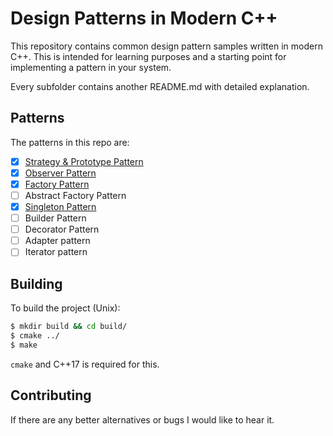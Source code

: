 # Design Patterns in Modern C++

This repository contains common design pattern samples written in modern C++. This is intended for learning purposes and a starting point for implementing a pattern in your system.

Every subfolder contains another README.md with detailed explanation.

## Patterns

The patterns in this repo are:

- [x] [Strategy & Prototype Pattern](StrategyPrototypePattern/)
- [x] [Observer Pattern](ObserverPattern/)
- [x] [Factory Pattern](FactoryPattern/)
- [ ] Abstract Factory Pattern
- [x] [Singleton Pattern](SingletonPattern/)
- [ ] Builder Pattern
- [ ] Decorator Pattern
- [ ] Adapter pattern
- [ ] Iterator pattern

## Building

To build the project (Unix):

```bash
$ mkdir build && cd build/
$ cmake ../
$ make
```

`cmake` and C++17 is required for this.

## Contributing

If there are any better alternatives or bugs I would like to hear it.